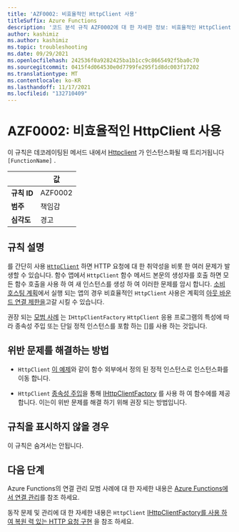 ```yaml
---
title: 'AZF0002: 비효율적인 HttpClient 사용'
titleSuffix: Azure Functions
description: '코드 분석 규칙 AZF0002에 대 한 자세한 정보: 비효율적인 HttpClient 사용'
author: kashimiz
ms.author: kashimiz
ms.topic: troubleshooting
ms.date: 09/29/2021
ms.openlocfilehash: 242536f0a9282425ba1b1cc9c8665492f5ba0c70
ms.sourcegitcommit: 0415f4d064530e0d7799fe295f1d8dc003f17202
ms.translationtype: MT
ms.contentlocale: ko-KR
ms.lasthandoff: 11/17/2021
ms.locfileid: "132710409"
---
```

# <a name="azf0002-inefficient-httpclient-usage"></a>AZF0002: 비효율적인 HttpClient 사용

이 규칙은 데코레이팅된 메서드 내에서 [Httpclient](/dotnet/api/system.net.http.httpclient?view=netcore-3.1&preserve-view=true) 가 인스턴스화될 때 트리거됩니다 `[FunctionName]` .

| | 값 |
|-|-|
| **규칙 ID** |AZF0002|
| **범주** |책임감|
| **심각도** |경고|

## <a name="rule-description"></a>규칙 설명

를 간단히 사용 [`HttpClient`](/dotnet/api/system.net.http.httpclient?view=netcore-3.1&preserve-view=true) 하면 HTTP 요청에 대 한 취약성을 비롯 한 여러 문제가 발생할 수 있습니다. 함수 앱에서 `HttpClient` 함수 메서드 본문의 생성자를 호출 하면 모든 함수 호출을 사용 하 여 새 인스턴스를 생성 하 여 이러한 문제를 암시 합니다. [소비 호스팅 계획](../../consumption-plan.md)에서 실행 되는 앱의 경우 비효율적인 `HttpClient` 사용은 계획의 [아웃 바운드 연결 제한을](../../../azure-resource-manager/management/azure-subscription-service-limits.md#azure-functions-limits)고갈 시킬 수 있습니다.

권장 되는 [모범 사례](/dotnet/architecture/microservices/implement-resilient-applications/use-httpclientfactory-to-implement-resilient-http-requests) 는 `IHttpClientFactory`  `HttpClient` 응용 프로그램의 특성에 따라 종속성 주입 또는 단일 정적 인스턴스를 포함 하는 []를 사용 하는 것입니다.

## <a name="how-to-fix-violations"></a>위반 문제를 해결하는 방법

+ `HttpClient` [이 예제](../../manage-connections.md?tabs=csharp#http-requests)와 같이 함수 외부에서 정의 된 정적 인스턴스로 인스턴스화를 이동 합니다.

+ `HttpClient` [종속성 주입](../../functions-dotnet-dependency-injection.md)을 통해 [IHttpClientFactory](/dotnet/api/system.net.http.ihttpclientfactory?view=dotnet-plat-ext-5.0&preserve-view=true) 를 사용 하 여 함수에를 제공 합니다. 이는이 위반 문제를 해결 하기 위해 권장 되는 방법입니다.

## <a name="when-to-suppress-the-rule"></a>규칙을 표시하지 않을 경우

이 규칙은 숨겨서는 안됩니다.

## <a name="next-steps"></a>다음 단계

Azure Functions의 연결 관리 모범 사례에 대 한 자세한 내용은 [Azure Functions에서 연결 관리](../../manage-connections.md)를 참조 하세요.

동작 문제 및 관리에 대 한 자세한 내용은 `HttpClient` [IHttpClientFactory를 사용 하 여 복원 력 있는 HTTP 요청 구현](/dotnet/architecture/microservices/implement-resilient-applications/use-httpclientfactory-to-implement-resilient-http-requests) 을 참조 하세요.